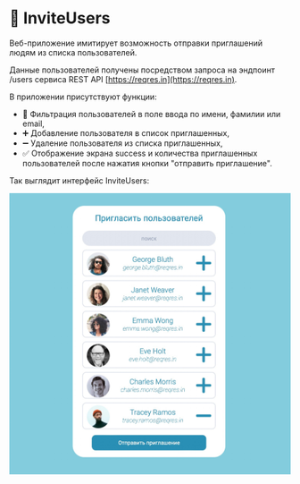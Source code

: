 # 👥 InviteUsers

Веб-приложение имитирует возможность отправки приглашений людям из списка пользователей.

Данные пользователей получены посредством запроса на эндпоинт /users сервиса REST API [https://reqres.in](https://reqres.in). 

В приложении присутствуют функции:
* 🔎 Фильтрация пользователей в поле ввода по имени, фамилии или email,
* ➕ Добавление пользователя в список приглашенных,
* ➖ Удаление пользователя из списка приглашенных,
* ✅ Отображение экрана success и количества приглашенных пользователей после нажатия кнопки "отправить приглашение".

Так выглядит интерфейс InviteUsers:

![Интерфейс InviteUsers](/public/inviteUsers.jpg)